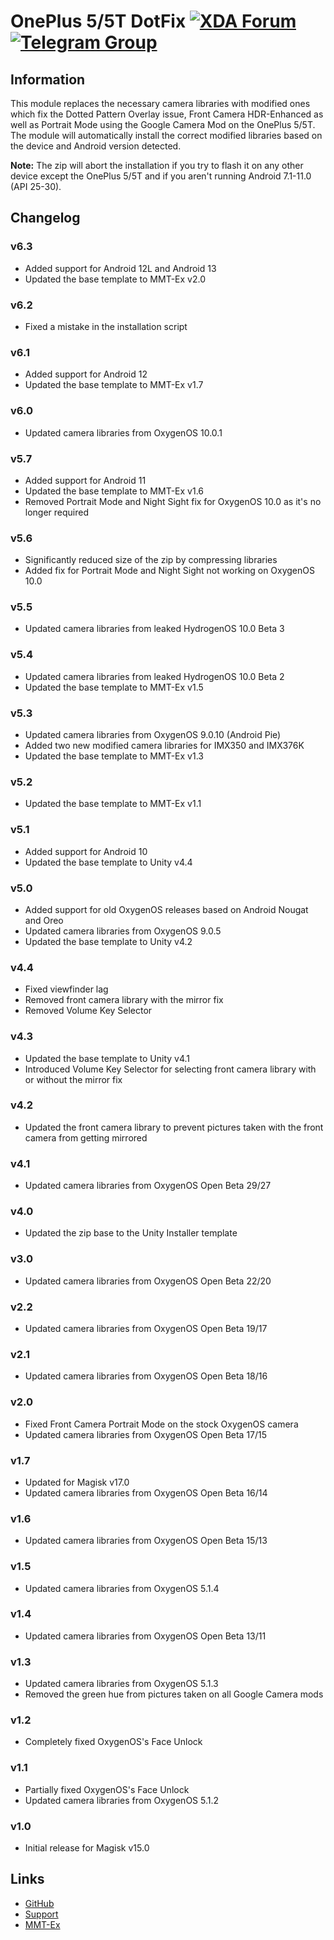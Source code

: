 # OnePlus 5/5T DotFix [![XDA Forum](https://img.shields.io/badge/XDA-Forum-F59812.svg?style=flat-square)](https://forum.xda-developers.com/oneplus-5/themes/google-camera-hdr-t3655215) [![Telegram Group](https://img.shields.io/badge/Telegram-Group-1F95D4.svg?style=flat-square)](https://t.me/gcamOneplus)

## Information
This module replaces the necessary camera libraries with modified ones which fix the Dotted Pattern Overlay issue, Front Camera HDR-Enhanced as well as Portrait Mode using the Google Camera Mod on the OnePlus 5/5T. The module will automatically install the correct modified libraries based on the device and Android version detected.

**Note:** The zip will abort the installation if you try to flash it on any other device except the OnePlus 5/5T and if you aren't running Android 7.1-11.0 (API 25-30).

## Changelog
### v6.3
- Added support for Android 12L and Android 13
- Updated the base template to MMT-Ex v2.0

### v6.2
- Fixed a mistake in the installation script

### v6.1
- Added support for Android 12
- Updated the base template to MMT-Ex v1.7

### v6.0
- Updated camera libraries from OxygenOS 10.0.1

### v5.7
- Added support for Android 11
- Updated the base template to MMT-Ex v1.6
- Removed Portrait Mode and Night Sight fix for OxygenOS 10.0 as it's no longer required

### v5.6
- Significantly reduced size of the zip by compressing libraries
- Added fix for Portrait Mode and Night Sight not working on OxygenOS 10.0

### v5.5
- Updated camera libraries from leaked HydrogenOS 10.0 Beta 3

### v5.4
- Updated camera libraries from leaked HydrogenOS 10.0 Beta 2
- Updated the base template to MMT-Ex v1.5

### v5.3
- Updated camera libraries from OxygenOS 9.0.10 (Android Pie)
- Added two new modified camera libraries for IMX350 and IMX376K
- Updated the base template to MMT-Ex v1.3

### v5.2
- Updated the base template to MMT-Ex v1.1

### v5.1
- Added support for Android 10
- Updated the base template to Unity v4.4

### v5.0
- Added support for old OxygenOS releases based on Android Nougat and Oreo
- Updated camera libraries from OxygenOS 9.0.5
- Updated the base template to Unity v4.2

### v4.4
- Fixed viewfinder lag
- Removed front camera library with the mirror fix
- Removed Volume Key Selector

### v4.3
- Updated the base template to Unity v4.1
- Introduced Volume Key Selector for selecting front camera library with or without the mirror fix

### v4.2
- Updated the front camera library to prevent pictures taken with the front camera from getting mirrored

### v4.1
- Updated camera libraries from OxygenOS Open Beta 29/27

### v4.0
- Updated the zip base to the Unity Installer template

### v3.0
- Updated camera libraries from OxygenOS Open Beta 22/20

### v2.2
- Updated camera libraries from OxygenOS Open Beta 19/17

### v2.1
- Updated camera libraries from OxygenOS Open Beta 18/16

### v2.0
- Fixed Front Camera Portrait Mode on the stock OxygenOS camera
- Updated camera libraries from OxygenOS Open Beta 17/15

### v1.7
- Updated for Magisk v17.0
- Updated camera libraries from OxygenOS Open Beta 16/14

### v1.6
- Updated camera libraries from OxygenOS Open Beta 15/13

### v1.5
- Updated camera libraries from OxygenOS 5.1.4

### v1.4
- Updated camera libraries from OxygenOS Open Beta 13/11

### v1.3
- Updated camera libraries from OxygenOS 5.1.3
- Removed the green hue from pictures taken on all Google Camera mods

### v1.2
- Completely fixed OxygenOS's Face Unlock

### v1.1
- Partially fixed OxygenOS's Face Unlock
- Updated camera libraries from OxygenOS 5.1.2

### v1.0
- Initial release for Magisk v15.0

## Links
* [GitHub](https://github.com/nipunnarang/oneplusdotfix)
* [Support](https://t.me/gcamOneplus)
* [MMT-Ex](https://github.com/Zackptg5/MMT-Extended)
